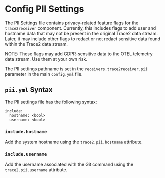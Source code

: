 # Config PII Settings

The PII Settings file contains privacy-related feature flags for the
`trace2receiver` component.  Currently, this includes flags to add
user and hostname data that may not be present in the original Trace2
data stream.  Later, it may include other flags to redact or not
redact sensitive data found within the Trace2 data stream.

NOTE: These flags may add GDPR-sensitive data to the OTEL telemetry
data stream.  Use them at your own risk.

The PII settings pathname is set in the
`receivers.trace2receiver.pii`
parameter in the main `config.yml` file.

## `pii.yml` Syntax

The PII settings file has the following syntax:

```
include:
  hostname: <bool>
  username: <bool>
```

### `include.hostname`

Add the system hostname using the `trace2.pii.hostname` attribute.

### `include.username`

Add the username associated with the Git command using the `trace2.pii.username`
attribute.
